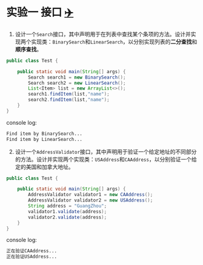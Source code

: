 # 实验一 接口 [:airplane:](https://github.com/GQxQD/Software-Architecture-Design-Patterns-in-Java "回到主目录")

1. 设计一个`Search`接口，其中声明用于在列表中查找某个条项的方法。设计并实现两个实现类：`BinarySearch`和`LinearSearch`，以分别实现列表的**二分查找**和**顺序查找**。

```java
public class Test {

    public static void main(String[] args) {
        Search search1 = new BinarySearch();
        Search search2 = new LinearSearch();
        List<Item> list = new ArrayList<>();
        search1.findItem(list,"name");
        search2.findItem(list,"name");
    }
}
```
console log:
```bash
Find item by BinarySearch...
Find item by LinearSearch...
```

2. 设计一个`AddressValidator`接口，其中声明用于验证一个给定地址的不同部分的方法。设计并实现两个实现类：`USAddress`和`CAAddress`，以分别验证一个给定的美国和加拿大地址。

```java
public class Test {

    public static void main(String[] args) {
        AddressValidator validator1 = new CAAddress();
        AddressValidator validator2 = new USAddress();
        String address = "GuangZhou";
        validator1.validate(address);
        validator2.validate(address);
    }
}
```
console log:
```bash
正在验证CAAddress...
正在验证USAddress...
```